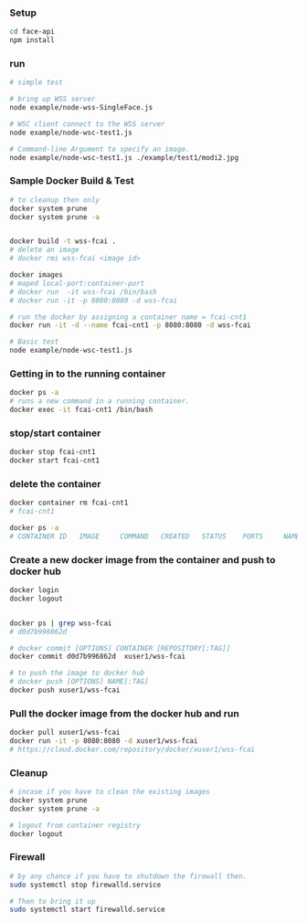 

### Setup
```bash
cd face-api
npm install
```

### run
```bash
# simple test

# bring up WSS server
node example/node-wss-SingleFace.js

# WSC client connect to the WSS server
node example/node-wsc-test1.js

# Command-line Argument to specify an image.
node example/node-wsc-test1.js ./example/test1/modi2.jpg
```


### Sample Docker Build & Test
```bash
# to cleanup then only
docker system prune
docker system prune -a


docker build -t wss-fcai .
# delete an image
# docker rmi wss-fcai <image id>

docker images
# maped local-port:container-port
# docker run  -it wss-fcai /bin/bash
# docker run -it -p 8080:8080 -d wss-fcai

# run the docker by assigning a container name = fcai-cnt1
docker run -it -d --name fcai-cnt1 -p 8080:8080 -d wss-fcai

# Basic test
node example/node-wsc-test1.js
```

### Getting in to the running container
```bash
docker ps -a
# runs a new command in a running container.
docker exec -it fcai-cnt1 /bin/bash
```

### stop/start container
```bash
docker stop fcai-cnt1
docker start fcai-cnt1
```


### delete the container
```bash
docker container rm fcai-cnt1
# fcai-cnt1

docker ps -a
# CONTAINER ID   IMAGE     COMMAND   CREATED   STATUS    PORTS     NAMES
```


### Create a new docker image from the container and push to docker hub
```bash
docker login
docker logout


docker ps | grep wss-fcai
# d0d7b996862d

# docker commit [OPTIONS] CONTAINER [REPOSITORY[:TAG]]
docker commit d0d7b996862d  xuser1/wss-fcai

# to push the image to docker hub
# docker push [OPTIONS] NAME[:TAG]
docker push xuser1/wss-fcai

```

### Pull the docker image from the docker hub and run
```bash
docker pull xuser1/wss-fcai
docker run -it -p 8080:8080 -d xuser1/wss-fcai
# https://cloud.docker.com/repository/docker/xuser1/wss-fcai
```


### Cleanup
```bash
# incase if you have to clean the existing images
docker system prune
docker system prune -a

# logout from container registry
docker logout
```




### Firewall
```bash
# by any chance if you have to shutdown the firewall then.
sudo systemctl stop firewalld.service

# Then to bring it up
sudo systemctl start firewalld.service
```

